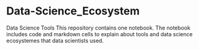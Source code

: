 # Data-Science_Ecosystem
Data Science Tools
This repository contains one notebook. The notebook includes code and markdown cells to explain about tools and data science ecosystemes that data scientists used.
